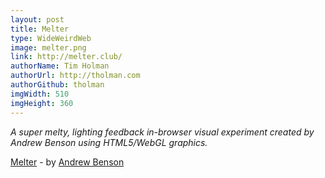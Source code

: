 ```yaml
---
layout: post
title: Melter
type: WideWeirdWeb
image: melter.png
link: http://melter.club/
authorName: Tim Holman
authorUrl: http://tholman.com
authorGithub: tholman
imgWidth: 510
imgHeight: 360
---
```


_A super melty, lighting feedback in-browser visual experiment created by Andrew Benson using HTML5/WebGL graphics._

[Melter](http://melter.club/) - by [Andrew Benson](https://pixlpa.com/)
